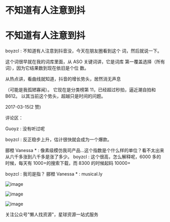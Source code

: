 # 不知道有人注意到抖

# 不知道有人注意到抖

boyzcl : 不知道有人注意到抖音没，今天在朋友圈看到这个 词，然后就说一下。

这个词很早就在我的词库里面，从 ASO 关键词讲，它是词库 第一覆盖选择（所有词），因为它结果数到现在依旧是个位 数。

从热点讲，看曲线就知道，抖音的增长势头，居然消无声息

（可能是我孤陋寡闻）。 它现在是分类榜第 11，已经超过秒拍，逼近潮自拍和 B612。 以其当前这个势头，超越只是时间的问题。

2017-03-15(2 赞)

评论区：

Guoyz : 没有听过呢

boyzcl : 反正稳步上升，估计很快就会成为一个爆款。

郦橙 Vanessa * : 像素级模仿我司产品...这个指数是个什么样的单位？看不太出来从六千多涨到八千多是涨了多少。 boyzcl : 这个很高，怎么解释呢，6000 多的时候，每天有 1000+的搜索下载，而 8300 的时候起码 10000+

boyzcl : 我司是指？ 郦橙 Vanessa * : musical.ly

![image](img/Image_570.png)

![image](img/Image_571.png)

![image](img/Image_572.png)

关注公众号"懒人找资源"，星球资源一站式服务